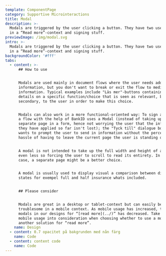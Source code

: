 ```yaml
---
template: ComponentPage
category: Supportive Microinteractions
title: Modal
description: >-
  Modals are triggered by the user clicking a button. They have two use cases;
  in a “Read more”-context and signing stuff.
previewImage: /img/modal.svg
intro: >-
  Modals are triggered by the user clicking a button. They have two use cases;
  in a “Read more”-context and signing stuff.
backgroundColor: '#fff'
tabs:
  - content: >-
      ## How to use


      Modals are used mainly in document flows where the user needs additional
      information, but you don't want to break or exit the flow to mediate this
      information. Typical examples include "Läs mer"-buttons containing more
      details on a specific function/choice that is seen as relevant, but
      secondary, to the user in order to make this choice.


      Modals can also work in a more functional-oriented way: To sign and apply
      a flow with the help of BankID uses a Modal (instead of taking up a
      separate page in a form, hence not worrying the user that the information
      they have applied so far isn't lost); the "Tyck till" dialogue box which
      wants to prompt the user to send in information without the perceived
      hassle of having to leave the current page the user is standing on; etc.


      A modal is not intended to take up the full width and height of a page,
      even less so forcing the user to scroll to read its entirety. In that
      case, a separate page might be a better choice. 


      A modal is usually used to display visual a comparison between different
      states for exempel full and half insurance whats included.


      ## Please consider


      Modals are great in a desktop or tablet-context but can easily become
      troublesome in a mobile context. As mobile usage has increased, the use of
      modals in our designs for “[read more](../)” has decreased. Take expected
      mobile usage into consideration when choosing whether to use a modal or
      another solution for “read more”.
    name: Design
  - content: 0.7 opacitet på bakgrunden med nån färg
    name: Code
  - content: content code
    name: Code
---
```



